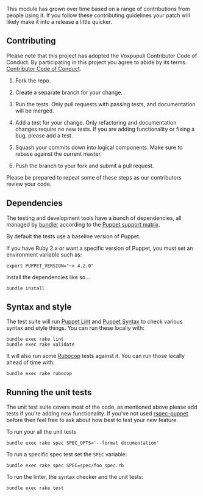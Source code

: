 This module has grown over time based on a range of contributions from
people using it. If you follow these contributing guidelines your patch
will likely make it into a release a little quicker.

## Contributing

Please note that this project has adopted the Voxpupuli Contributor Code of
Conduct. By participating in this project you agree to abide by its terms.
[Contributor Code of Conduct](https://voxpupuli.org/coc/).

1. Fork the repo.

1. Create a separate branch for your change.

1. Run the tests. Only pull requests with passing tests, and documentation will
   be merged.

1. Add a test for your change. Only refactoring and documentation
   changes require no new tests. If you are adding functionality
   or fixing a bug, please add a test.

1. Squash your commits down into logical components. Make sure to rebase
   against the current master.

1. Push the branch to your fork and submit a pull request.

Please be prepared to repeat some of these steps as our contributors review
your code.

## Dependencies

The testing and development tools have a bunch of dependencies,
all managed by [bundler](http://bundler.io/) according to the
[Puppet support matrix](http://docs.puppetlabs.com/guides/platforms.html#ruby-versions).

By default the tests use a baseline version of Puppet.

If you have Ruby 2.x or want a specific version of Puppet,
you must set an environment variable such as:

    export PUPPET_VERSION="~> 4.2.0"

Install the dependencies like so...

    bundle install

## Syntax and style

The test suite will run [Puppet Lint](http://puppet-lint.com/) and
[Puppet Syntax](https://github.com/gds-operations/puppet-syntax) to
check various syntax and style things. You can run these locally with:

    bundle exec rake lint
    bundle exec rake validate

It will also run some [Rubocop](http://batsov.com/rubocop/) tests
against it. You can run those locally ahead of time with:

    bundle exec rake rubocop

## Running the unit tests

The unit test suite covers most of the code, as mentioned above please
add tests if you're adding new functionality. If you've not used
[rspec-puppet](http://rspec-puppet.com/) before then feel free to ask
about how best to test your new feature.

To run your all the unit tests

    bundle exec rake spec SPEC_OPTS='--format documentation'

To run a specific spec test set the `SPEC` variable:

    bundle exec rake spec SPEC=spec/foo_spec.rb

To run the linter, the syntax checker and the unit tests:

    bundle exec rake test
